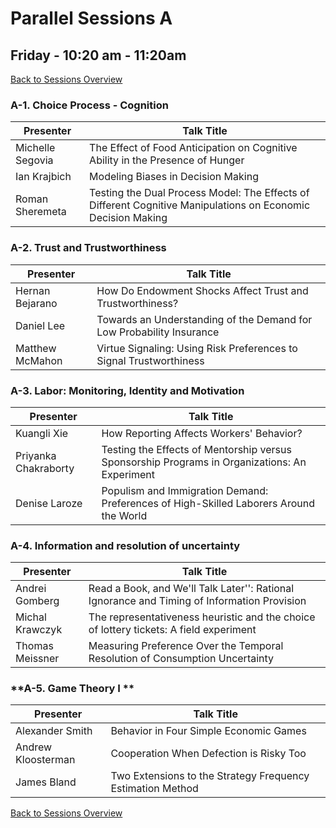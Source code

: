 # Parallel Sessions A
## Friday - 10:20 am - 11:20am
[Back to Sessions Overview](README.md)

### **A-1. Choice Process - Cognition**

Presenter     | Talk Title
--------------|------------
Michelle Segovia | The Effect of Food Anticipation on Cognitive Ability in the Presence of Hunger
Ian Krajbich |	Modeling Biases in Decision Making
Roman Sheremeta | Testing the Dual Process Model: The Effects of Different Cognitive Manipulations on Economic Decision Making

### **A-2. Trust and Trustworthiness**
Presenter     | Talk Title
--------------|------------
Hernan Bejarano | How Do Endowment Shocks Affect Trust and Trustworthiness?
Daniel Lee      |	Towards an Understanding of the Demand for Low Probability Insurance
Matthew McMahon |	Virtue Signaling: Using Risk Preferences to Signal Trustworthiness

### **A-3. Labor: Monitoring, Identity and Motivation**

Presenter     | Talk Title
--------------|------------|
Kuangli Xie |	How Reporting Affects Workers' Behavior? 
Priyanka Chakraborty |	Testing the Effects of Mentorship versus Sponsorship Programs in Organizations: An Experiment
Denise Laroze	| Populism and Immigration Demand: Preferences of High-Skilled Laborers Around the World

### **A-4. Information and resolution of uncertainty**

Presenter     | Talk Title
--------------|------------
Andrei Gomberg | Read a Book, and We'll Talk Later'': Rational Ignorance and Timing of Information Provision
Michal Krawczyk | The representativeness heuristic and the choice of lottery tickets: A field experiment
Thomas Meissner | Measuring Preference Over the Temporal Resolution of Consumption Uncertainty

### **A-5. Game Theory I **

Presenter     | Talk Title
--------------|------------
Alexander Smith |	Behavior in Four Simple Economic Games
Andrew Kloosterman |	Cooperation When Defection is Risky Too
James Bland |	Two Extensions to the Strategy Frequency Estimation Method

[Back to Sessions Overview](README.md)













